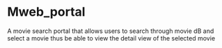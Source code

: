 # Mweb_portal
A movie search portal that allows users to search through movie dB and select a movie thus be able to view the detail view of the selected movie 
